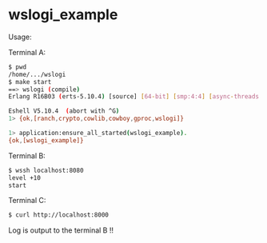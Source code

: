 wslogi_example
==============

Usage:

Terminal A:
```bash
$ pwd
/home/.../wslogi
$ make start
==> wslogi (compile)
Erlang R16B03 (erts-5.10.4) [source] [64-bit] [smp:4:4] [async-threads:10] [hipe] [kernel-poll:true]

Eshell V5.10.4  (abort with ^G)
1> {ok,[ranch,crypto,cowlib,cowboy,gproc,wslogi]}

1> application:ensure_all_started(wslogi_example).
{ok,[wslogi_example]}
```

Terminal B:
```bash
$ wssh localhost:8080
level +10
start
```

Terminal C:
```bash
$ curl http://localhost:8000
```

Log is output to the terminal B !!
